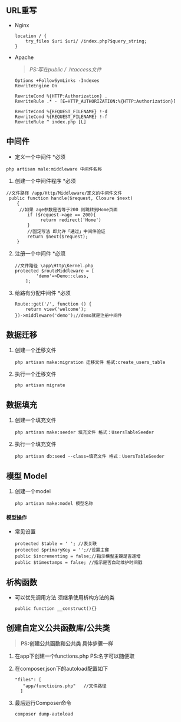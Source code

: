 ## URL重写

- Nginx 

  ```
  location / {
      try_files $uri $uri/ /index.php?$query_string;
  }
  ```

- Apache

  > *PS:写在public / .htaccess文件*

  ```
  Options +FollowSymLinks -Indexes
  RewriteEngine On
  
  RewriteCond %{HTTP:Authorization} .
  RewriteRule .* - [E=HTTP_AUTHORIZATION:%{HTTP:Authorization}]
  
  RewriteCond %{REQUEST_FILENAME} !-d
  RewriteCond %{REQUEST_FILENAME} !-f
  RewriteRule ^ index.php [L]
  
  ```

  

## 中间件

- 定义一个中间件  *必须

```
php artisan male:middleware 中间件名称
```

1.  创建一个中间件程序 *必须

   ```
   //文件路径 /app/Http/Middleware/定义的中间件文件
    public function handle($request, Closure $next)
       {
       	//如果 age参数是否等于200 则跳转到Home页面
           if ($request->age == 200){
             	return redirect('Home')
           }
           //固定写法 即允许「通过」中间件验证
           return $next($request);
       }
   ```

2. 注册一个中间件 *必须

   ```
   //文件路径 \app\Http\Kernel.php
   protected $routeMiddleware = [
           'demo'=>Demo::class,
       ];
   ```

3. 给路有分配中间件 *必须

   ```
   Route::get('/', function () {
       return view('welcome');
   })->middleware('demo');//demo就是注册中间件 
   ```

## 数据迁移

1. 创建一个迁移文件

   ```
   php artisan make:migration 迁移文件 格式:create_users_table 
   ```

2. 执行一个迁移文件

   ```
   php artisan migrate 
   ```

## 数据填充

1. 创建一个填充文件

   ```
   php artisan make:seeder 填充文件 格式：UsersTableSeeder
   ```

2. 执行一个填充文件

   ```
   php artisan db:seed --class=填充文件 格式：UsersTableSeeder 
   ```

   

## 模型 Model

1. 创建一个model

   ```
   php artisan make:model 模型名称
   ```

#### 模型操作

- 常见设置

  ```
  protected $table = ' '; //表关联
  protected $primaryKey = '';//设置主键
  public $incrementing = false;//指示模型主键是否递增
  public $timestamps = false; //指示是否自动维护时间戳
  ```




## 析构函数

- 可以优先调用方法 须继承使用析构方法的类

  ```
  public function __construct(){}
  ```

  

## 创建自定义公共函数库/公共类

> **PS:创建公共函数和公共类 具体步骤一样**

1. 在app下创建一个functions.php    PS:名字可以随便取

2. 在composer.json下的autoload配置如下

   ```
   "files": [
      "app/functioins.php"   //文件路径
     ]
   ```

3. 最后运行Composer命令

   ```
   composer dump-autoload
   ```

   






